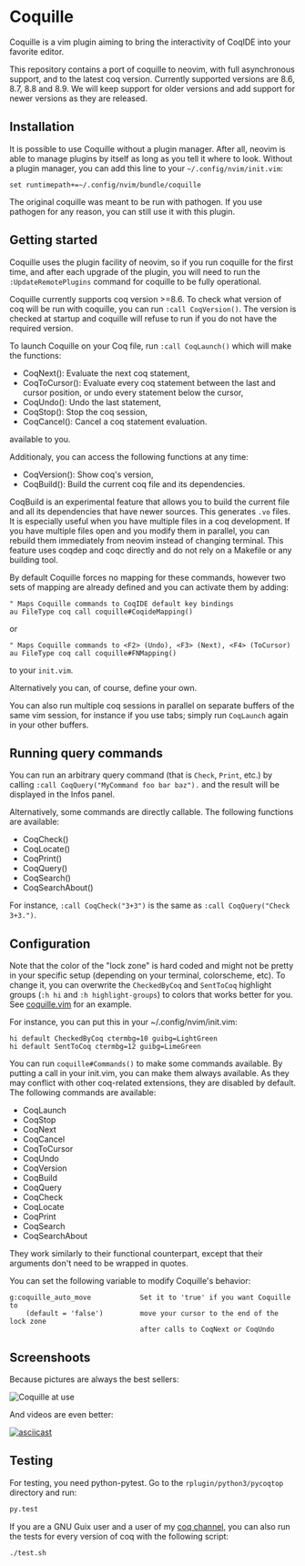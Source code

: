 Coquille
========

Coquille is a vim plugin aiming to bring the interactivity of CoqIDE into your
favorite editor.

This repository contains a port of coquille to neovim, with full asynchronous
support, and to the latest coq version. Currently supported versions are 8.6,
8.7, 8.8 and 8.9. We will keep support for older versions and add support for
newer versions as they are released.

Installation
------------

It is possible to use Coquille without a plugin manager. After all, neovim is
able to manage plugins by itself as long as you tell it where to look. Without
a plugin manager, you can add this line to your `~/.config/nvim/init.vim`:

    set runtimepath+=~/.config/nvim/bundle/coquille

The original coquille was meant to be run with pathogen.  If you use pathogen
for any reason, you can still use it with this plugin.

Getting started
---------------

Coquille uses the plugin facility of neovim, so if you run coquille for the
first time, and after each upgrade of the plugin, you will need to run the
`:UpdateRemotePlugins` command for coquille to be fully operational.

Coquille currently supports coq version >=8.6. To check what version of coq
will be run with coquille, you can run `:call CoqVersion()`. The version is
checked at startup and coquille will refuse to run if you do not have the
required version.

To launch Coquille on your Coq file, run `:call CoqLaunch()` which will make the
functions:

- CoqNext(): Evaluate the next coq statement,
- CoqToCursor(): Evaluate every coq statement between the last and cursor position,
  or undo every statement below the cursor,
- CoqUndo(): Undo the last statement,
- CoqStop(): Stop the coq session,
- CoqCancel(): Cancel a coq statement evaluation.

available to you.

Additionaly, you can access the following functions at any time:

- CoqVersion(): Show coq's version,
- CoqBuild(): Build the current coq file and its dependencies.

CoqBuild is an experimental feature that allows you to build the current file
and all its dependencies that have newer sources. This generates `.vo` files.
It is especially useful when you have multiple files in a coq development. If
you have multiple files open and you modify them in parallel, you can rebuild
them immediately from neovim instead of changing terminal. This feature uses
coqdep and coqc directly and do not rely on a Makefile or any building tool.

By default Coquille forces no mapping for these commands, however two sets of
mapping are already defined and you can activate them by adding:

    " Maps Coquille commands to CoqIDE default key bindings
    au FileType coq call coquille#CoqideMapping()

or

    " Maps Coquille commands to <F2> (Undo), <F3> (Next), <F4> (ToCursor)
    au FileType coq call coquille#FNMapping()

to your `init.vim`.

Alternatively you can, of course, define your own.

You can also run multiple coq sessions in parallel on separate buffers of the
same vim session, for instance if you use tabs; simply run `CoqLaunch` again in
your other buffers.

Running query commands
----------------------

You can run an arbitrary query command (that is `Check`, `Print`, etc.) by
calling `:call CoqQuery("MyCommand foo bar baz").` and the result will be
displayed in the Infos panel.

Alternatively, some commands are directly callable. The following functions are
available:

 - CoqCheck()
 - CoqLocate()
 - CoqPrint()
 - CoqQuery()
 - CoqSearch()
 - CoqSearchAbout()

For instance, `:call CoqCheck("3+3")` is the same as
`:call CoqQuery("Check 3+3.")`.

Configuration
-------------

Note that the color of the "lock zone" is hard coded and might not be pretty in
your specific setup (depending on your terminal, colorscheme, etc).
To change it, you can overwrite the `CheckedByCoq` and `SentToCoq` highlight
groups (`:h hi` and `:h highlight-groups`) to colors that works better for you.
See [coquille.vim][1] for an example.

For instance, you can put this in your ~/.config/nvim/init.vim:

```vim
hi default CheckedByCoq ctermbg=10 guibg=LightGreen
hi default SentToCoq ctermbg=12 guibg=LimeGreen
```

You can run `coquille#Commands()` to make some commands available.  By putting
a call in your init.vim, you can make them always available.  As they may
conflict with other coq-related extensions, they are disabled by default.  The
following commands are available:

 - CoqLaunch
 - CoqStop
 - CoqNext
 - CoqCancel
 - CoqToCursor
 - CoqUndo
 - CoqVersion
 - CoqBuild
 - CoqQuery
 - CoqCheck
 - CoqLocate
 - CoqPrint
 - CoqSearch
 - CoqSearchAbout

They work similarly to their functional counterpart, except that their arguments
don't need to be wrapped in quotes.

You can set the following variable to modify Coquille's behavior:

    g:coquille_auto_move            Set it to 'true' if you want Coquille to
        (default = 'false')         move your cursor to the end of the lock zone
                                    after calls to CoqNext or CoqUndo

Screenshoots
------------

Because pictures are always the best sellers:

![Coquille at use](http://the-lambda-church.github.io/coquille/coquille.png)

And videos are even better:

[![asciicast](https://asciinema.org/a/279722.svg)](https://asciinema.org/a/279722)

Testing
-------

For testing, you need python-pytest. Go to the `rplugin/python3/pycoqtop`
directory and run:

```bash
py.test
```

If you are a GNU Guix user and a user of my [coq channel](https://framagit.org/tyreunom/guix-coq-channel),
you can also run the tests for every version of coq with the following script:

```bash
./test.sh
```

[1]: https://framagit.org/tyreunom/coquille/blob/master/autoload/coquille.vim
